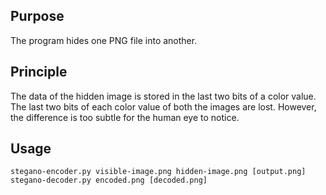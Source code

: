 ## Purpose
The program hides one PNG file into another.

## Principle
The data of the hidden image is stored in the last two bits of a color value. The last two bits of each color value of both the images are lost. However, the difference is too subtle for the human eye to notice.

## Usage
`stegano-encoder.py visible-image.png hidden-image.png [output.png]`
`stegano-decoder.py encoded.png [decoded.png]`
